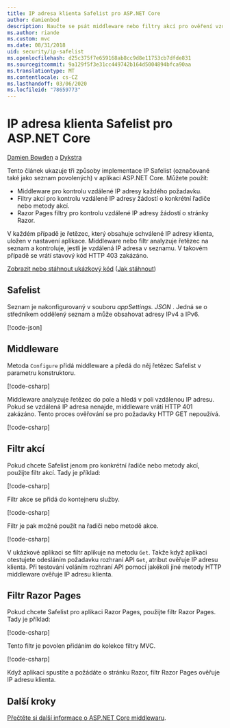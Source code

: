 ```yaml
---
title: IP adresa klienta Safelist pro ASP.NET Core
author: damienbod
description: Naučte se psát middleware nebo filtry akcí pro ověření vzdálených IP adres pro seznam schválených IP adres.
ms.author: riande
ms.custom: mvc
ms.date: 08/31/2018
uid: security/ip-safelist
ms.openlocfilehash: d25c375f7e659168ab8cc9d8e11753cb7dfde831
ms.sourcegitcommit: 9a129f5f3e31cc449742b164d5004894bfca90aa
ms.translationtype: MT
ms.contentlocale: cs-CZ
ms.lasthandoff: 03/06/2020
ms.locfileid: "78659773"
---
```

# <a name="client-ip-safelist-for-aspnet-core"></a>IP adresa klienta Safelist pro ASP.NET Core

[Damien Bowden](https://twitter.com/damien_bod) a [Dykstra](https://github.com/tdykstra)
 
Tento článek ukazuje tři způsoby implementace IP Safelist (označované také jako seznam povolených) v aplikaci ASP.NET Core. Můžete použít:

* Middleware pro kontrolu vzdálené IP adresy každého požadavku.
* Filtry akcí pro kontrolu vzdálené IP adresy žádostí o konkrétní řadiče nebo metody akcí.
* Razor Pages filtry pro kontrolu vzdálené IP adresy žádostí o stránky Razor.

V každém případě je řetězec, který obsahuje schválené IP adresy klienta, uložen v nastavení aplikace. Middleware nebo filtr analyzuje řetězec na seznam a kontroluje, jestli je vzdálená IP adresa v seznamu. V takovém případě se vrátí stavový kód HTTP 403 zakázáno.

[Zobrazit nebo stáhnout ukázkový kód](https://github.com/dotnet/AspNetCore.Docs/tree/master/aspnetcore/security/ip-safelist/samples/2.x/ClientIpAspNetCore) ([Jak stáhnout](xref:index#how-to-download-a-sample))

## <a name="the-safelist"></a>Safelist

Seznam je nakonfigurovaný v souboru *appSettings. JSON* . Jedná se o středníkem oddělený seznam a může obsahovat adresy IPv4 a IPv6.

[!code-json[](ip-safelist/samples/2.x/ClientIpAspNetCore/appsettings.json?highlight=2)]

## <a name="middleware"></a>Middleware

Metoda `Configure` přidá middleware a předá do něj řetězec Safelist v parametru konstruktoru.

[!code-csharp[](ip-safelist/samples/2.x/ClientIpAspNetCore/Startup.cs?name=snippet_Configure&highlight=10)]

Middleware analyzuje řetězec do pole a hledá v poli vzdálenou IP adresu. Pokud se vzdálená IP adresa nenajde, middleware vrátí HTTP 401 zakázáno. Tento proces ověřování se pro požadavky HTTP GET nepoužívá.

[!code-csharp[](ip-safelist/samples/2.x/ClientIpAspNetCore/AdminSafeListMiddleware.cs?name=snippet_ClassOnly)]

## <a name="action-filter"></a>Filtr akcí

Pokud chcete Safelist jenom pro konkrétní řadiče nebo metody akcí, použijte filtr akcí. Tady je příklad: 

[!code-csharp[](ip-safelist/samples/2.x/ClientIpAspNetCore/Filters/ClientIpCheckFilter.cs)]

Filtr akce se přidá do kontejneru služby.

[!code-csharp[](ip-safelist/samples/2.x/ClientIpAspNetCore/Startup.cs?name=snippet_ConfigureServices&highlight=3)]

Filtr je pak možné použít na řadiči nebo metodě akce.

[!code-csharp[](ip-safelist/samples/2.x/ClientIpAspNetCore/Controllers/ValuesController.cs?name=snippet_Filter&highlight=1)]

V ukázkové aplikaci se filtr aplikuje na metodu `Get`. Takže když aplikaci otestujete odesláním požadavku rozhraní API `Get`, atribut ověřuje IP adresu klienta. Při testování voláním rozhraní API pomocí jakékoli jiné metody HTTP middleware ověřuje IP adresu klienta.

## <a name="razor-pages-filter"></a>Filtr Razor Pages 

Pokud chcete Safelist pro aplikaci Razor Pages, použijte filtr Razor Pages. Tady je příklad: 

[!code-csharp[](ip-safelist/samples/2.x/ClientIpAspNetCore/Filters/ClientIpCheckPageFilter.cs)]

Tento filtr je povolen přidáním do kolekce filtry MVC.

[!code-csharp[](ip-safelist/samples/2.x/ClientIpAspNetCore/Startup.cs?name=snippet_ConfigureServices&highlight=7-9)]

Když aplikaci spustíte a požádáte o stránku Razor, filtr Razor Pages ověřuje IP adresu klienta.

## <a name="next-steps"></a>Další kroky

[Přečtěte si další informace o ASP.NET Core middlewaru](xref:fundamentals/middleware/index).
